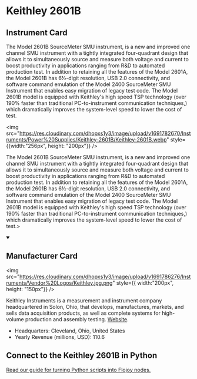 
# Keithley 2601B

## Instrument Card

<div className="flex">

<div>

The Model 2601B SourceMeter SMU instrument, is a new and improved one channel SMU instrument with a tightly integrated four-quadrant design that allows it to simultaneously source and measure both voltage and current to boost productivity in applications ranging from R&D to automated production test. In addition to retaining all the features of the Model 2601A, the Model 2601B has 6½-digit resolution, USB 2.0 connectivity, and software command emulation of the Model 2400 SourceMeter SMU Instrument that enables easy migration of legacy test code. The Model 2601B model is equipped with Keithley's high speed TSP technology (over 190% faster than traditional PC-to-instrument communication techniques,) which dramatically improves the system-level speed to lower the cost of test.

</div>

<img src="https://res.cloudinary.com/dhopxs1y3/image/upload/v1691782670/Instruments/Power%20Supplies/Keithley-2601B/Keithley-2601B.webp" style={{width:"256px", height: "200px"}} />

</div>

The Model 2601B SourceMeter SMU instrument, is a new and improved one channel SMU instrument with a tightly integrated four-quadrant design that allows it to simultaneously source and measure both voltage and current to boost productivity in applications ranging from R&D to automated production test. In addition to retaining all the features of the Model 2601A, the Model 2601B has 6½-digit resolution, USB 2.0 connectivity, and software command emulation of the Model 2400 SourceMeter SMU Instrument that enables easy migration of legacy test code. The Model 2601B model is equipped with Keithley's high speed TSP technology (over 190% faster than traditional PC-to-instrument communication techniques,) which dramatically improves the system-level speed to lower the cost of test.>

<details open>
<summary><h2>Manufacturer Card</h2></summary>

<img src="https://res.cloudinary.com/dhopxs1y3/image/upload/v1691786276/Instruments/Vendor%20Logos/Keithley.jpg.png" style={{ width:"200px", height: "150px"}} />

Keithley Instruments is a measurement and instrument company headquartered in Solon, Ohio, that develops, manufactures, markets, and sells data acquisition products, as well as complete systems for high-volume production and assembly testing. <a href="https://www.tek.com/en">Website</a>.

<ul>
  <li>Headquarters: Cleveland, Ohio, United States</li>
  <li>Yearly Revenue (millions, USD): 110.6</li>
</ul>
</details>

## Connect to the Keithley 2601B in Python

[Read our guide for turning Python scripts into Flojoy nodes.](https://docs.flojoy.ai/custom-nodes/creating-custom-node/)


